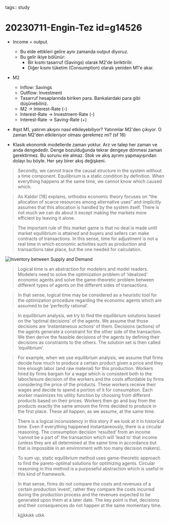 tags:: study

# 20230711-Engin-Tez id=g14526

- Income = output.
	- Bu elde ettikleri gelire aynı zamanda output diyoruz.
	- Bu gelir ikiye bölünür:
		- Bir kısmı tasarruf (Savings) olarak M2'de biriktirilir.
		- Diğer kısmı tüketim (Consumption) olarak yeniden M1'e akar.
- M2
	- Inflow: Savings
	- Outflow: Investment
	- Tasarruf hesaplarında biriken para. Bankalardaki para gibi düşünebiliriz.
	- M2 -> Interest-Rate (-)
	- Interest-Rate -> Investment-Rate (-)
	- Interest-Rate -> Saving-Rate (+)
- #qst M1, yatırım akışını nasıl etkileyebiliyor? Yatırımlar M2'den çıkıyor. O zaman M2'den etkileniyor olması gerekmez mi? (sf 16)

- Klasik ekonomik modellerde zaman yoktur. Arz ve talep her zaman ve anda dengededir. Denge bozulduğunda tekrar dengeye dönmesi zaman gerektirmez. Bu sorunu ele almaz. Stok ve akış ayrımı yapmayışından dolayı bu böyle. Her şey birer akış değişkeni.

> Secondly, we cannot trace the causal structure in the system without a time component. Equilibrium is a static condition by definition. When everything happens at the same time, we cannot know which caused which.

> As Kaldor [18] explains, orthodox economic theory focuses on “the allocation of scarce resources among alternative uses” and implicitly assumes that this allocation is handled by the system itself. There is not much we can do about it except making the markets more efficient by leaving it alone.

> The important rule of this market game is that no deal is made until market equilibrium is attained and buyers and sellers can make contracts of transactions. In this sense, time for adjustment is not a real time in which economic activities such as production and transactions take place, but the one needed for calculation.

![Inventory between Supply and Demand](./assets/scs20230712_225603.png)

> Logical time is an abstraction for modelers and model readers. Modelers need to solve the optimization problem of ‘idealized’ economic agents and solve the game-theoretic problem between different types of agents on the different sides of transactions.

> In that sense, logical time may be considered as a heuristic tool for the optimization procedure regarding the economic agents which are assumed to be ‘perfectly rational'.

> In equilibrium analysis, we try to find the equilibrium solutions based on the ‘optimal decisions’ of the agents. We assume that those decisions are ‘instantaneous actions’ of them. Decisions (actions) of the agents generate a constraint for the other side of the transaction. We then derive the feasible decisions of the agents by defining their decisions as constraints to the others. The solution set is then called ‘equilibrium’.

> For example, when we use equilibrium analysis, we assume that firms decide how much to produce a certain product given a price and they hire enough labor (and raw material) for this production. Workers hired by firms bargain for a wage which is consistent both to the labor/leisure decision of the workers and the costs affordable by firms considering the price of the products. These workers receive their wages and decide to spend a portion of it for consumption. Each worker maximizes his utility function by choosing from different products based on their prices. Workers then go and buy from the products exactly the same amount the firms decided to produce in the first place. These all happen, as we assume, at the same time.

> There is a logical inconsistency in this story if we look at it in historical time. Even if everything happened instantaneously, there is a circular reasoning. The consumption decision ‘resulted’ from an income ‘cannot be a part of’ the transaction which will ‘lead to’ that income (unless they are all determined at the same time in accordance but that is impossible in an environment with too many decision makers).

> To sum up, static equilibrium method uses game-theoretic approach to find the pareto-optimal solutions for optimizing agents. Circular reasoning in this method is a purposeful abstraction which is useful in this kind of framework. 

> In that sense, firms do not compare the costs and revenues of a certain production ‘event’, rather they compare the costs incurred during the production process and the revenues expected to be generated upon them at a later date. The key point is that, decisions and their consequences do not happen at the same momentary time.
>
> kjjjkkıkk utkk

